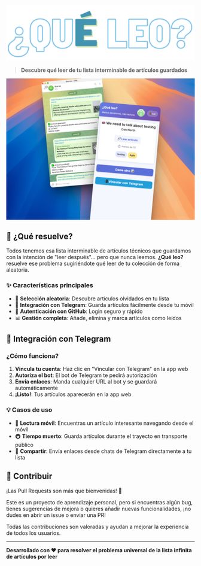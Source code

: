 ![¿Qué leo? Header](./screenshots/header.png)

> **Descubre qué leer de tu lista interminable de artículos guardados**

![¿Qué leo? App](./screenshots/app.png)

## 🎯 ¿Qué resuelve?

Todos tenemos esa lista interminable de artículos técnicos que guardamos con la intención de "leer después"... pero que nunca leemos. **¿Qué leo?** resuelve ese problema sugiriéndote qué leer de tu colección de forma aleatoria.

### ✨ Características principales

- 🔄 **Selección aleatoria**: Descubre artículos olvidados en tu lista
- 📱 **Integración con Telegram**: Guarda artículos fácilmente desde tu móvil
- 👤 **Autenticación con GitHub**: Login seguro y rápido
- 📊 **Gestión completa**: Añade, elimina y marca artículos como leídos

## 📱 Integración con Telegram

### ¿Cómo funciona?

1. **Vincula tu cuenta**: Haz clic en "Vincular con Telegram" en la app web
2. **Autoriza el bot**: El bot de Telegram te pedirá autorización
3. **Envía enlaces**: Manda cualquier URL al bot y se guardará automáticamente
4. **¡Listo!**: Tus artículos aparecerán en la app web

### 💡 Casos de uso

- 📖 **Lectura móvil**: Encuentras un artículo interesante navegando desde el móvil
- 🚇 **Tiempo muerto**: Guarda artículos durante el trayecto en transporte público
- 💬 **Compartir**: Envía enlaces desde chats de Telegram directamente a tu lista

## 🤝 Contribuir

¡Las Pull Requests son más que bienvenidas! 🎉

Este es un proyecto de aprendizaje personal, pero si encuentras algún bug, tienes sugerencias de mejora o quieres añadir nuevas funcionalidades, ¡no dudes en abrir un issue o enviar una PR!

Todas las contribuciones son valoradas y ayudan a mejorar la experiencia de todos los usuarios.

---

**Desarrollado con ❤️ para resolver el problema universal de la lista infinita de artículos por leer**

